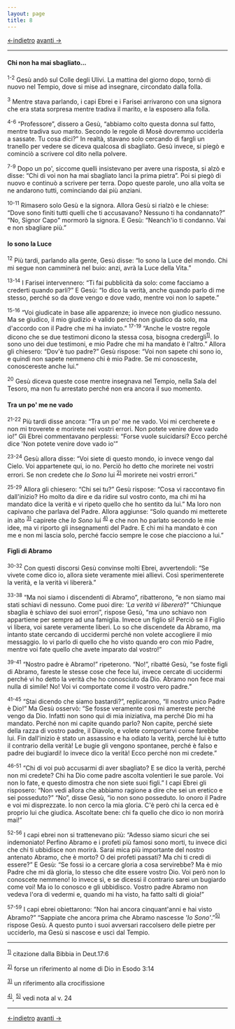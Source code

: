 ```yaml
---
layout: page
title: 8
---
```

[<-indietro](gv07.html) [avanti ->](gv09.html)

--------------------------------
#### Chi non ha mai sbagliato...

<sup>1-2</sup> Gesù andò sul Colle degli Ulivi. La mattina del giorno
dopo, tornò di nuovo nel Tempio, dove si mise ad insegnare, circondato
dalla folla.

<sup>3</sup> Mentre stava parlando, i capi Ebrei e i Farisei arrivarono
con una signora che era stata sorpresa mentre tradiva il marito, e la
esposero alla folla.

<sup>4-6</sup> “Professore”, dissero a Gesù, “abbiamo colto questa donna
sul fatto, mentre tradiva suo marito. Secondo le regole di Mosè dovremmo
ucciderla a sassate. Tu cosa dici?” In realtà, stavano solo cercando di
fargli un tranello per vedere se diceva qualcosa di sbagliato. Gesù
invece, si piegò e cominciò a scrivere col dito nella polvere.

<sup>7-9</sup> Dopo un po', siccome quelli insistevano per avere una
risposta, si alzò e disse: “Chi di voi non ha mai sbagliato lanci la
prima pietra”. Poi si piegò di nuovo e continuò a scrivere per terra.
Dopo queste parole, uno alla volta se ne andarono tutti, cominciando dai
più anziani.

<sup>10-11</sup> Rimasero solo Gesù e la signora. Allora Gesù si rialzò
e le chiese: “Dove sono finiti tutti quelli che ti accusavano? Nessuno
ti ha condannato?” “No, Signor Capo” mormorò la signora. E Gesù:
“Neanch'io ti condanno. Vai e non sbagliare più.”

#### Io sono la Luce

<sup>12</sup> Più tardi, parlando alla gente, Gesù disse: “Io sono la
Luce del mondo. Chi mi segue non camminerà nel buio: anzi, avrà la Luce
della Vita.”

<sup>13-14</sup> I Farisei intervennero: “Ti fai pubblicità da solo:
come facciamo a crederti quando parli?” E Gesù: “Io dico la verità,
anche quando parlo di me stesso, perché so da dove vengo e dove vado,
mentre voi non lo sapete.”

<sup>15-16</sup> “Voi giudicate in base alle apparenze; io invece non
giudico nessuno. Ma se giudico, il mio giudizio è valido perché non
giudico da solo, ma d'accordo con il Padre che mi ha inviato.”
<sup>17-19</sup> “Anche le vostre regole dicono che se due testimoni
dicono la stessa cosa, bisogna
credergli<sup><a href="#fn__1" id="fnt__1" class="fn_top">1)</a></sup>.
Io sono uno dei due testimoni, e mio Padre che mi ha mandato è l'altro.”
Allora gli chiesero: “Dov'è tuo padre?” Gesù rispose: “Voi non sapete
chi sono io, e quindi non sapete nemmeno chi è mio Padre. Se mi
conosceste, conoscereste anche lui.”

<sup>20</sup> Gesù diceva queste cose mentre insegnava nel Tempio, nella
Sala del Tesoro, ma non fu arrestato perché non era ancora il suo
momento.

#### Tra un po' me ne vado

<sup>21-22</sup> Più tardi disse ancora: “Tra un po' me ne vado. Voi mi
cercherete e non mi troverete e morirete nei vostri errori. Non potete
venire dove vado io!” Gli Ebrei commentavano perplessi: “Forse vuole
suicidarsi? Ecco perché dice 'Non potete venire dove vado io'”

<sup>23-24</sup> Gesù allora disse: “Voi siete di questo mondo, io
invece vengo dal Cielo. Voi appartenete qui, io no. Perciò ho detto che
morirete nei vostri errori. Se non credete che *Io Sono* lui
<sup><a href="#fn__2" id="fnt__2" class="fn_top">2)</a></sup> morirete
nei vostri errori.”

<sup>25-29</sup> Allora gli chiesero: “Chi sei tu?” Gesù rispose: “Cosa
vi raccontavo fin dall'inizio? Ho molto da dire e da ridire sul vostro
conto, ma chi mi ha mandato dice la verità e vi ripeto quello che ho
sentito da lui.” Ma loro non capivano che parlava del Padre. Allora
aggiunse: “Solo quando mi metterete in alto
<sup><a href="#fn__3" id="fnt__3" class="fn_top">3)</a></sup> capirete
che *Io Sono* lui
<sup><a href="#fn__4" id="fnt__4" class="fn_top">4)</a></sup> e che non
ho parlato secondo le mie idee, ma vi riporto gli insegnamenti del
Padre. E chi mi ha mandato è con me e non mi lascia solo, perché faccio
sempre le cose che piacciono a lui.”

#### Figli di Abramo

<sup>30-32</sup> Con questi discorsi Gesù convinse molti Ebrei,
avvertendoli: “Se vivete come dico io, allora siete veramente miei
allievi. Così sperimenterete la verità, e la verità vi libererà.”

<sup>33-38</sup> “Ma noi siamo i discendenti di Abramo”, ribatterono, “e
non siamo mai stati schiavi di nessuno. Come puoi dire: *'La verità vi
libererà*?” “Chiunque sbaglia è schiavo dei suoi errori”, rispose Gesù,
“ma uno schiavo non appartiene per sempre ad una famiglia. Invece un
figlio sì! Perciò se il Figlio vi libera, voi sarete veramente liberi.
Lo so che discendete da Abramo, ma intanto state cercando di uccidermi
perché non volete accogliere il mio messaggio. Io vi parlo di quello che
ho visto quando ero con mio Padre, mentre voi fate quello che avete
imparato dal vostro!”

<sup>39-41</sup> “Nostro padre è Abramo!” ripeterono. “No!”, ribatté
Gesù, “se foste figli di Abramo, fareste le stesse cose che fece lui,
invece cercate di uccidermi perché vi ho detto la verità che ho
conosciuto da Dio. Abramo non fece mai nulla di simile! No! Voi vi
comportate come il vostro vero padre.”

<sup>41-45</sup> “Stai dicendo che siamo bastardi?”, replicarono, “Il
nostro unico Padre è Dio!” Ma Gesù osservò: “Se fosse veramente così mi
amereste perché vengo da Dio. Infatti non sono qui di mia iniziativa, ma
perché Dio mi ha mandato. Perché non mi capite quando parlo? Non capite,
perché siete della razza di vostro padre, il Diavolo, e volete
comportarvi come farebbe lui. Fin dall'inizio è stato un assassino e ha
odiato la verità, perché lui è tutto il contrario della verità! Le bugie
gli vengono spontanee, perché è falso e padre dei bugiardi! Io invece
dico la verità! Ecco perché non mi credete.”

<sup>46-51</sup> “Chi di voi può accusarmi di aver sbagliato? E se dico
la verità, perché non mi credete? Chi ha Dio come padre ascolta
volentieri le sue parole. Voi non lo fate, e questo dimostra che non
siete suoi figli.” I capi Ebrei gli risposero: “Non vedi allora che
abbiamo ragione a dire che sei un eretico e sei posseduto?” “No”, disse
Gesù, “io non sono posseduto. Io onoro il Padre e voi mi disprezzate. Io
non cerco la mia gloria. C'è però chi la cerca ed è proprio lui che
giudica. Ascoltate bene: chi fa quello che dico io non morirà mai!”

<sup>52-56</sup> I capi ebrei non si trattenevano più: “Adesso siamo
sicuri che sei indemoniato! Perfino Abramo e i profeti più famosi sono
morti, tu invece dici che chi ti ubbidisce non morirà. Sarai mica più
importante del nostro antenato Abramo, che è morto? O dei profeti
passati? Ma chi ti credi di essere?” E Gesù: “Se fossi io a cercare
gloria a cosa servirebbe? Ma è mio Padre che mi dà gloria, lo stesso che
dite essere vostro Dio. Voi però non lo conoscete nemmeno! Io invece sì,
e se dicessi il contrario sarei un bugiardo come voi! Ma io lo conosco e
gli ubbidisco. Vostro padre Abramo non vedeva l'ora di vedermi e, quando
mi ha visto, ha fatto salti di gioia!”

<sup>57-59</sup> I capi ebrei obiettarono: “Non hai ancora cinquant'anni
e hai visto Abramo?” “Sappiate che ancora prima che Abramo nascesse *'Io
Sono'*.”<sup><a href="#fn__5" id="fnt__5" class="fn_top">5)</a></sup>
rispose Gesù. A questo punto i suoi avversari raccolsero delle pietre
per ucciderlo, ma Gesù si nascose e uscì dal Tempio.

----------------------------------------------------
<sup><a href="#fnt__1" id="fn__1" class="fn_bot">1)</a></sup>
citazione dalla Bibbia in Deut.17:6

<sup><a href="#fnt__2" id="fn__2" class="fn_bot">2)</a></sup>
forse un riferimento al nome di Dio in Esodo 3:14

<sup><a href="#fnt__3" id="fn__3" class="fn_bot">3)</a></sup>
un riferimento alla crocifissione

<sup><a href="#fnt__4" id="fn__4" class="fn_bot">4)</a></sup>, 
<sup><a href="#fnt__5" id="fn__5" class="fn_bot">5)</a></sup>
vedi nota al v. 24

----------------------------------------------------
[<-indietro](gv07.html) [avanti ->](gv09.html)